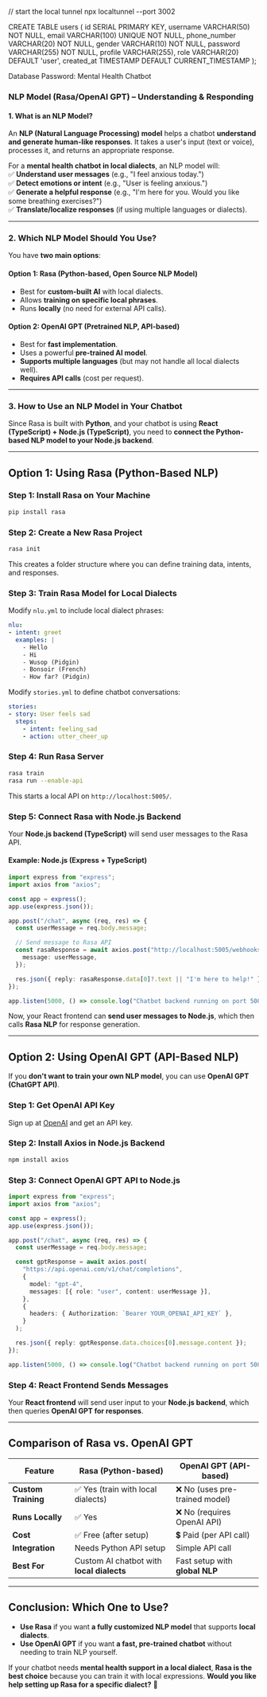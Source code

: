
// start the local tunnel
npx localtunnel --port 3002


CREATE TABLE users (
  id SERIAL PRIMARY KEY,
  username VARCHAR(50) NOT NULL,
  email VARCHAR(100) UNIQUE NOT NULL,
  phone_number VARCHAR(20) NOT NULL,
  gender VARCHAR(10) NOT NULL,
  password VARCHAR(255) NOT NULL,
  profile VARCHAR(255),
  role VARCHAR(20) DEFAULT 'user',
  created_at TIMESTAMP DEFAULT CURRENT_TIMESTAMP
);


Database Password: Mental Health Chatbot

### **NLP Model (Rasa/OpenAI GPT) – Understanding & Responding**  

#### **1. What is an NLP Model?**
An **NLP (Natural Language Processing) model** helps a chatbot **understand and generate human-like responses**. It takes a user's input (text or voice), processes it, and returns an appropriate response.  

For a **mental health chatbot in local dialects**, an NLP model will:  
✅ **Understand user messages** (e.g., "I feel anxious today.")  
✅ **Detect emotions or intent** (e.g., "User is feeling anxious.")  
✅ **Generate a helpful response** (e.g., "I'm here for you. Would you like some breathing exercises?")  
✅ **Translate/localize responses** (if using multiple languages or dialects).  

---

### **2. Which NLP Model Should You Use?**
You have **two main options**:  
#### **Option 1: Rasa (Python-based, Open Source NLP Model)**  
- Best for **custom-built AI** with local dialects.  
- Allows **training on specific local phrases**.  
- Runs **locally** (no need for external API calls).  

#### **Option 2: OpenAI GPT (Pretrained NLP, API-based)**  
- Best for **fast implementation**.  
- Uses a powerful **pre-trained AI model**.  
- **Supports multiple languages** (but may not handle all local dialects well).  
- **Requires API calls** (cost per request).  

---

### **3. How to Use an NLP Model in Your Chatbot**
Since Rasa is built with **Python**, and your chatbot is using **React (TypeScript) + Node.js (TypeScript)**, you need to **connect the Python-based NLP model to your Node.js backend**.

---

## **Option 1: Using Rasa (Python-Based NLP)**
### **Step 1: Install Rasa on Your Machine**
```bash
pip install rasa
```

### **Step 2: Create a New Rasa Project**
```bash
rasa init
```

This creates a folder structure where you can define training data, intents, and responses.

### **Step 3: Train Rasa Model for Local Dialects**
Modify `nlu.yml` to include local dialect phrases:

```yaml
nlu:
- intent: greet
  examples: |
    - Hello
    - Hi
    - Wusop (Pidgin)
    - Bonsoir (French)
    - How far? (Pidgin)
```

Modify `stories.yml` to define chatbot conversations:

```yaml
stories:
- story: User feels sad
  steps:
    - intent: feeling_sad
    - action: utter_cheer_up
```

### **Step 4: Run Rasa Server**
```bash
rasa train
rasa run --enable-api
```
This starts a local API on `http://localhost:5005/`.

### **Step 5: Connect Rasa with Node.js Backend**
Your **Node.js backend (TypeScript)** will send user messages to the Rasa API.

#### **Example: Node.js (Express + TypeScript)**
```ts
import express from "express";
import axios from "axios";

const app = express();
app.use(express.json());

app.post("/chat", async (req, res) => {
  const userMessage = req.body.message;

  // Send message to Rasa API
  const rasaResponse = await axios.post("http://localhost:5005/webhooks/rest/webhook", {
    message: userMessage,
  });

  res.json({ reply: rasaResponse.data[0]?.text || "I'm here to help!" });
});

app.listen(5000, () => console.log("Chatbot backend running on port 5000"));
```
Now, your React frontend can **send user messages to Node.js**, which then calls **Rasa NLP** for response generation.

---

## **Option 2: Using OpenAI GPT (API-Based NLP)**
If you **don't want to train your own NLP model**, you can use **OpenAI GPT (ChatGPT API)**.

### **Step 1: Get OpenAI API Key**
Sign up at [OpenAI](https://openai.com/) and get an API key.

### **Step 2: Install Axios in Node.js Backend**
```bash
npm install axios
```

### **Step 3: Connect OpenAI GPT API to Node.js**
```ts
import express from "express";
import axios from "axios";

const app = express();
app.use(express.json());

app.post("/chat", async (req, res) => {
  const userMessage = req.body.message;

  const gptResponse = await axios.post(
    "https://api.openai.com/v1/chat/completions",
    {
      model: "gpt-4",
      messages: [{ role: "user", content: userMessage }],
    },
    {
      headers: { Authorization: `Bearer YOUR_OPENAI_API_KEY` },
    }
  );

  res.json({ reply: gptResponse.data.choices[0].message.content });
});

app.listen(5000, () => console.log("Chatbot backend running on port 5000"));
```

### **Step 4: React Frontend Sends Messages**
Your **React frontend** will send user input to your **Node.js backend**, which then queries **OpenAI GPT for responses**.

---

## **Comparison of Rasa vs. OpenAI GPT**
| Feature         | **Rasa (Python-based)** | **OpenAI GPT (API-based)** |
|---------------|----------------|----------------|
| **Custom Training** | ✅ Yes (train with local dialects) | ❌ No (uses pre-trained model) |
| **Runs Locally** | ✅ Yes | ❌ No (requires OpenAI API) |
| **Cost** | ✅ Free (after setup) | 💲 Paid (per API call) |
| **Integration** | Needs Python API setup | Simple API call |
| **Best For** | Custom AI chatbot with **local dialects** | Fast setup with **global NLP** |

---

## **Conclusion: Which One to Use?**
- **Use Rasa** if you want **a fully customized NLP model** that supports **local dialects**.  
- **Use OpenAI GPT** if you want **a fast, pre-trained chatbot** without needing to train NLP yourself.  

If your chatbot needs **mental health support in a local dialect**, **Rasa is the best choice** because you can train it with local expressions. **Would you like help setting up Rasa for a specific dialect?** 🚀